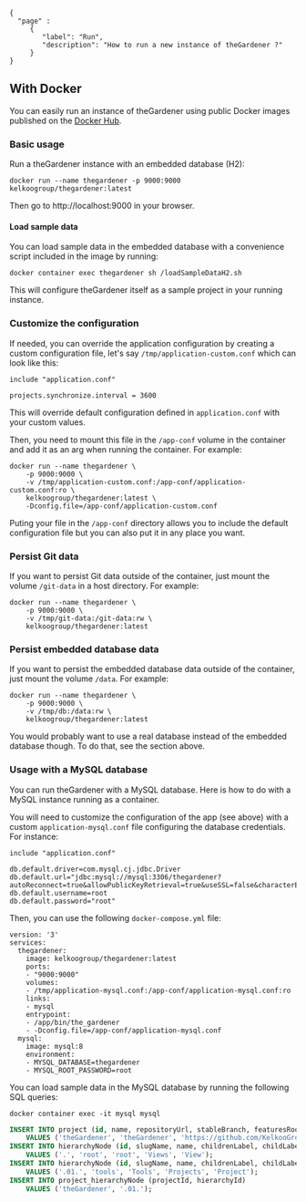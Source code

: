 ```thegardener
{
  "page" :
     {
        "label": "Run",
        "description": "How to run a new instance of theGardener ?"
     }
}
```

## With Docker

You can easily run an instance of theGardener using public Docker images published
on the [Docker Hub](https://hub.docker.com/r/kelkoogroup/thegardener).

### Basic usage

Run a theGardener instance with an embedded database (H2):

```
docker run --name thegardener -p 9000:9000 kelkoogroup/thegardener:latest
```

Then go to http://localhost:9000 in your browser.


#### Load sample data

You can load sample data in the embedded database with a convenience script included in
the image by running:

```
docker container exec thegardener sh /loadSampleDataH2.sh
```

This will configure theGardener itself as a sample project in your running instance.

### Customize the configuration

If needed, you can override the application configuration by creating a custom
configuration file, let's say `/tmp/application-custom.conf` which can look like this:
```
include "application.conf"

projects.synchronize.interval = 3600
```

This will override default configuration defined in `application.conf` with your custom
values.

Then, you need to mount this file in the `/app-conf` volume in the container and add it as
an arg when running the container. For example:
```
docker run --name thegardener \
    -p 9000:9000 \
    -v /tmp/application-custom.conf:/app-conf/application-custom.conf:ro \
    kelkoogroup/thegardener:latest \
    -Dconfig.file=/app-conf/application-custom.conf
```

Puting your file in the `/app-conf` directory allows you to include the default configuration
file but you can also put it in any place you want.

### Persist Git data

If you want to persist Git data outside of the container, just mount the volume `/git-data`
in a host directory. For example:
```
docker run --name thegardener \
    -p 9000:9000 \
    -v /tmp/git-data:/git-data:rw \
    kelkoogroup/thegardener:latest
```

### Persist embedded database data

If you want to persist the embedded database data outside of the container, just mount
the volume `/data`. For example:
```
docker run --name thegardener \
    -p 9000:9000 \
    -v /tmp/db:/data:rw \
    kelkoogroup/thegardener:latest
```

You would probably want to use a real database instead of the embedded database though.
To do that, see the section above.

### Usage with a MySQL database

You can run theGardener with a MySQL database. Here is how to do with a MySQL instance
running as a container.

You will need to customize the configuration of the app (see above) with a custom
`application-mysql.conf` file configuring the database credentials.
For instance:
```
include "application.conf"

db.default.driver=com.mysql.cj.jdbc.Driver
db.default.url="jdbc:mysql://mysql:3306/thegardener?autoReconnect=true&allowPublicKeyRetrieval=true&useSSL=false&characterEncoding=utf8&useUnicode=true&useJDBCCompliantTimezoneShift=true&useLegacyDatetimeCode=false&serverTimezone=UTC"
db.default.username=root
db.default.password="root"
```

Then, you can use the following `docker-compose.yml` file:
```
version: '3'
services:
  thegardener:
    image: kelkoogroup/thegardener:latest
    ports:
    - "9000:9000"
    volumes:
    - /tmp/application-mysql.conf:/app-conf/application-mysql.conf:ro
    links:
    - mysql
    entrypoint:
    - /app/bin/the_gardener
    - -Dconfig.file=/app-conf/application-mysql.conf
  mysql:
    image: mysql:8
    environment:
    - MYSQL_DATABASE=thegardener
    - MYSQL_ROOT_PASSWORD=root
```

You can load sample data in the MySQL database by running the following SQL queries:

```
docker container exec -it mysql mysql
```

```sql
INSERT INTO project (id, name, repositoryUrl, stableBranch, featuresRootPath)
    VALUES ('theGardener', 'theGardener', 'https://github.com/KelkooGroup/theGardener.git', 'master', 'test/features');
INSERT INTO hierarchyNode (id, slugName, name, childrenLabel, childLabel)
    VALUES ('.', 'root', 'root', 'Views', 'View');
INSERT INTO hierarchyNode (id, slugName, name, childrenLabel, childLabel)
    VALUES ('.01.', 'tools', 'Tools', 'Projects', 'Project');
INSERT INTO project_hierarchyNode (projectId, hierarchyId)
    VALUES ('theGardener', '.01.'); 
```